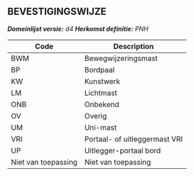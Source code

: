 ## BEVESTIGINGSWIJZE

*__Domeinlijst versie:__ d4*
*__Herkomst definitie:__ PNH*

|__Code__ |__Description__	|
|	---	|	---	|
| BWM | Bewegwijzeringsmast |
| BP | Bordpaal |
| KW | Kunstwerk |
| LM | Lichtmast |
| ONB | Onbekend |
| OV | Overig |
| UM | Uni-mast |
| VRI | Portaal- of uitleggermast VRI|
| UP | Uitlegger-portaal bord |
| Niet van toepassing | Niet van toepassing |